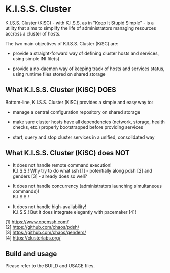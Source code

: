 K.I.S.S. Cluster
================

K.I.S.S. Cluster (KiSC) - with K.I.S.S. as in "Keep It Stupid Simple" - is
a utility that aims to simplify the life of administrators managing resources
accross a cluster of hosts.

The two main objectives of K.I.S.S. Cluster (KiSC) are:

* provide a straight-forward way of defining cluster hosts and services,
  using simple INI file(s)

* provide a no-daemon way of keeping track of hosts and services status,
  using runtime files stored on shared storage


What K.I.S.S. Cluster (KiSC) DOES
---------------------------------

Bottom-line, K.I.S.S. Cluster (KiSC) provides a simple and easy way to:

* manage a central configuration repository on shared storage
 
* make sure cluster hosts have all dependencies (network, storage, health
  checks, etc.) properly bootstrapped before providing services
 
* start, query and stop cluster services in a unified, consolidated way


What K.I.S.S. Cluster (KiSC) does NOT
-------------------------------------

* It does not handle remote command execution!  
  K.I.S.S.! Why try to do what ssh [1] - potentially along pdsh [2] and genders [3] -
  already does so well?

* It does not handle concurrency (administrators launching simultaneous commands)!  
  K.I.S.S.!

* It does not handle high-availability!  
  K.I.S.S.! But it does integrate elegantly with pacemaker [4]!

[1] https://www.openssh.com/  
[2] https://github.com/chaos/pdsh/  
[3] https://github.com/chaos/genders/  
[4] https://clusterlabs.org/


Build and usage
---------------

Please refer to the BUILD and USAGE files.

